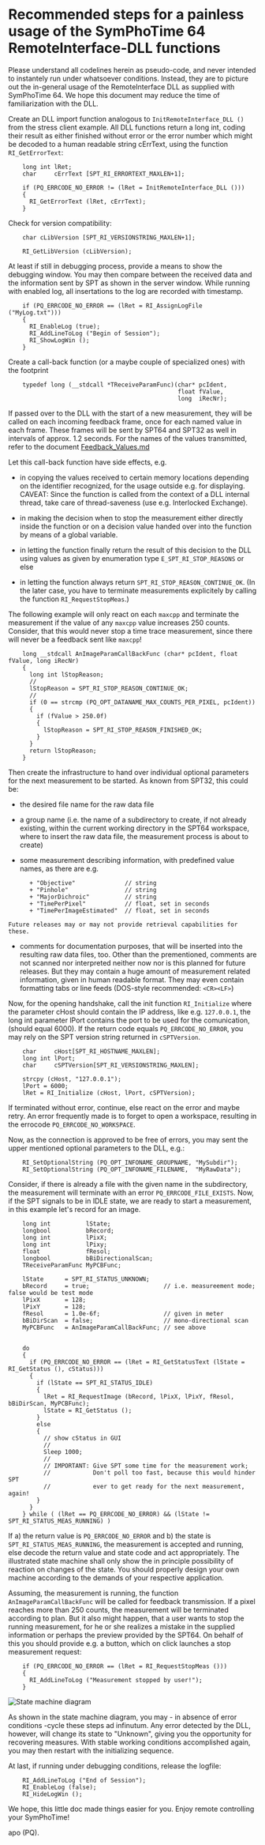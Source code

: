 
Recommended steps for a painless usage of the SymPhoTime 64 RemoteInterface-DLL functions
=============================================

Please understand all codelines herein as pseudo-code, and never intended to instantely run under whatsoever conditions. Instead, they are to picture out the in-general usage of the RemoteInterface DLL as supplied with SymPhoTime 64. We hope this document may reduce the time of familiarization with the DLL.


Create an DLL import function analogous to ```InitRemoteInterface_DLL ()``` from the stress client example. All DLL functions return a long int, coding their result as either finished without error or the error number which might be decoded to a human readable string cErrText, using the function ```RI_GetErrorText```:

```
    long int lRet;
    char     cErrText [SPT_RI_ERRORTEXT_MAXLEN+1];

    if (PQ_ERRCODE_NO_ERROR != (lRet = InitRemoteInterface_DLL ()))
    {
      RI_GetErrorText (lRet, cErrText);
    }
```

Check for version compatibility:

```
    char cLibVersion [SPT_RI_VERSIONSTRING_MAXLEN+1];

    RI_GetLibVersion (cLibVersion);
```

At least if still in debugging process, provide a means to show the debugging window. You may then compare between the received data and the information sent by SPT as shown in the server window. While running with enabled log, all insertations to the log are recorded with timestamp.

```
    if (PQ_ERRCODE_NO_ERROR == (lRet = RI_AssignLogFile ("MyLog.txt")))
    {
      RI_EnableLog (true);
      RI_AddLineToLog ("Begin of Session");
      RI_ShowLogWin ();
    }
```

Create a call-back function (or a maybe couple of specialized ones)
with the footprint
```
    typedef long (__stdcall *TReceiveParamFunc)(char* pcIdent,
                                                float fValue,
                                                long  iRecNr);
```
If passed over to the DLL with the start of a new measurement, they will be called on each incoming feedback frame, once for each named value in each frame. These frames will be sent by SPT64 and SPT32 as well in intervals of approx. 1.2 seconds. For the names of the values transmitted, refer to the document [Feedback_Values.md](Feedback_Values.md)

Let this call-back function have side effects, e.g.

  - in copying the values received to certain memory locations depending on the identifier recognized, for the usage outside e.g. for displaying. CAVEAT: Since the function is called from the context of a DLL internal thread, take care of thread-saveness (use e.g. Interlocked Exchange).

  - in making the decision when to stop the measurement either directly inside the function or on a decision value handed over into the function by means of a global variable.

  - in letting the function finally return the result of this decision to the DLL using values as given by enumeration type ```E_SPT_RI_STOP_REASONS``` or else

  - in letting the function always return ```SPT_RI_STOP_REASON_CONTINUE_OK```.
    (In the later case, you have to terminate measurements explicitely by calling the function ```RI_RequestStopMeas```.)


The following example will only react on each ```maxcpp``` and terminate the measurement if the value of any ```maxcpp``` value increases 250 counts. Consider, that this would never stop a time trace measurement, since there will never be a feedback sent like ```maxcpp```!
```
    long __stdcall AnImageParamCallBackFunc (char* pcIdent, float fValue, long iRecNr)
    {
      long int lStopReason;
      //
      lStopReason = SPT_RI_STOP_REASON_CONTINUE_OK;
      //
      if (0 == strcmp (PQ_OPT_DATANAME_MAX_COUNTS_PER_PIXEL, pcIdent))
      {
        if (fValue > 250.0f)
        {
          lStopReason = SPT_RI_STOP_REASON_FINISHED_OK;
        }
      }
      return lStopReason;
    }
```


Then create the infrastructure to hand over individual optional parameters for the next measurement to be started. As known from SPT32, this could be:

  - the desired file name for the raw data file

  - a group name (i.e. the name of a subdirectory to create, if not already existing, within the current working directory in the SPT64 workspace, where to insert the raw data file, the measurement process is about to create)

  - some measurement describing information, with predefined value names, as there are e.g.

```
      + "Objective"              // string
      + "Pinhole"                // string
      + "MajorDichroic"          // string
      + "TimePerPixel"           // float, set in seconds
      + "TimePerImageEstimated"  // float, set in seconds
```
    Future releases may or may not provide retrieval capabilities for these.

  - comments for documentation purposes, that will be inserted into the resulting raw data files, too. Other than the prementioned, comments are not scanned nor interpreted neither now nor is this planned for future releases. But they may contain a huge amount of measurement related information, given in human readable format. They may even contain formatting tabs or line feeds (DOS-style recommended: ```<CR><LF>```)


Now, for the opening handshake, call the init function ```RI_Initialize``` where the parameter cHost should contain the IP address, like e.g. ```127.0.0.1```, the long int parameter lPort contains the port to be used for the comunication, (should equal 6000). If the return code equals ```PQ_ERRCODE_NO_ERROR```, you may rely on the SPT version string returned in ```cSPTVersion```.

```
    char     cHost[SPT_RI_HOSTNAME_MAXLEN];
    long int lPort;
    char     cSPTVersion[SPT_RI_VERSIONSTRING_MAXLEN];

    strcpy (cHost, "127.0.0.1");
    lPort = 6000;
    lRet = RI_Initialize (cHost, lPort, cSPTVersion);
```

If terminated without error, continue, else react on the error and maybe retry. An error frequently made is to forget to open a workspace, resulting in the errocode ```PQ_ERRCODE_NO_WORKSPACE```.

Now, as the connection is approved to be free of errors, you may sent the upper mentioned optional parameters to the DLL, e.g.:

```
    RI_SetOptionalString (PQ_OPT_INFONAME_GROUPNAME, "MySubdir");
    RI_SetOptionalString (PQ_OPT_INFONAME_FILENAME,  "MyRawData");
```

Consider, if there is already a file with the given name in the subdirectory, the measurement will terminate with an error ```PQ_ERRCODE_FILE_EXISTS```.
Now, if the SPT signals to be in IDLE state, we are ready to start a measurement, in this example let's record for an image.

```
    long int          lState;
    longbool          bRecord;
    long int          lPixX;
    long int          lPixy;
    float             fResol;
    longbool          bBiDirectionalScan;
    TReceiveParamFunc MyPCBFunc;

    lState      = SPT_RI_STATUS_UNKNOWN;
    bRecord     = true;                     // i.e. measureement mode; false would be test mode
    lPixX       = 128;
    lPixY       = 128;
    fResol      = 1.0e-6f;                  // given in meter
    bBiDirScan  = false;                    // mono-directional scan
    MyPCBFunc   = AnImageParamCallBackFunc; // see above


    do
    {
      if (PQ_ERRCODE_NO_ERROR == (lRet = RI_GetStatusText (lState = RI_GetStatus (), cStatus)))
      {
        if (lState == SPT_RI_STATUS_IDLE)
        {
          lRet = RI_RequestImage (bRecord, lPixX, lPixY, fResol, bBiDirScan, MyPCBFunc);
          lState = RI_GetStatus ();
        }
        else
        {
          // show cStatus in GUI
          //
          Sleep 1000;
          //
          // IMPORTANT: Give SPT some time for the measurement work;
          //            Don't poll too fast, because this would hinder SPT
          //            ever to get ready for the next measurement, again!
        }
      }
    } while ( (lRet == PQ_ERRCODE_NO_ERROR) && (lState != SPT_RI_STATUS_MEAS_RUNNING) )
```

If
  a) the return value is ```PQ_ERRCODE_NO_ERROR``` and
  b) the state is ```SPT_RI_STATUS_MEAS_RUNNING```, the measurement is accepted and running, else decode the return value and
state code and act appropriately. The illustrated state machine shall only show the in principle possibility of reaction on changes of the state. You should properly design your own machine according to the demands of your
respective application.

Assuming, the measurement is running, the function ```AnImageParamCallBackFunc``` will be called for feedback transmission. If a pixel reaches more than 250 counts, the measurement will be terminated according to plan. But it also might happen, that a user wants to stop the running measurement, for he or she realizes a mistake in the supplied information or perhaps the preview provided by the SPT64. On behalf of this you should provide e.g. a button, which on click launches a stop measurement request:

```
    if (PQ_ERRCODE_NO_ERROR == (lRet = RI_RequestStopMeas ()))
    {
      RI_AddLineToLog ("Measurement stopped by user!");
    }
```
![State machine diagram](images/RI_StateMachine.png)

As shown in the state machine diagram, you may - in absence of error conditions -cycle these steps ad infinutum. Any error detected by the DLL, however, will change its state to "Unknown", giving you the opportunity for recovering
measures. With stable working conditions accomplished again, you may then restart with the initializing sequence.

At last, if running under debugging conditions, release the logfile:

```
    RI_AddLineToLog ("End of Session");
    RI_EnableLog (false);
    RI_HideLogWin ();
```

We hope, this little doc made things easier for you.
Enjoy remote controlling your SymPhoTime!

apo (PQ).

